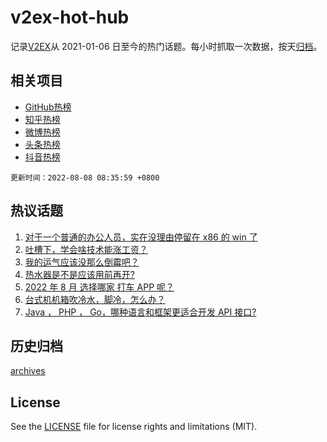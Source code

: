 # v2ex-hot-hub

 记录[V2EX](https://www.v2ex.com/)从 2021-01-06 日至今的热门话题。每小时抓取一次数据，按天[归档](archives)。
 
 ## 相关项目

- [GitHub热榜](https://github.com/snaildev/github-hot-hub)
- [知乎热榜](https://github.com/snaildev/zhihu-hot-hub)
- [微博热榜](https://github.com/snaildev/weibo-hot-hub)
- [头条热榜](https://github.com/snaildev/toutiao-hot-hub)
- [抖音热榜](https://github.com/snaildev/douyin-hot-hub)


 `更新时间：2022-08-08 08:35:59 +0800`

## 热议话题

1. [对于一个普通的办公人员，实在没理由停留在 x86 的 win 了](https://www.v2ex.com/t/871227)
1. [吐槽下，学会啥技术能涨工资？](https://www.v2ex.com/t/871201)
1. [我的运气应该没那么倒霉吧？](https://www.v2ex.com/t/871293)
1. [热水器是不是应该用前再开?](https://www.v2ex.com/t/871222)
1. [2022 年 8 月 选择哪家 打车 APP 呢？](https://www.v2ex.com/t/871196)
1. [台式机机箱吹冷水，脚冷，怎么办？](https://www.v2ex.com/t/871210)
1. [Java ， PHP ， Go，哪种语言和框架更适合开发 API 接口?](https://www.v2ex.com/t/871276)

## 历史归档

[archives](archives)

## License

See the [LICENSE](LICENSE) file for license rights and limitations (MIT).

